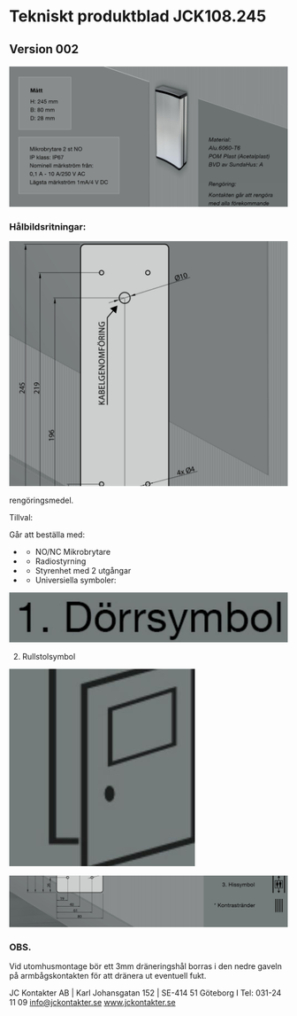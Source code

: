# Tekniskt produktblad JCK108.245

## Version 002

![](images/_page_0_Figure_2.jpeg)

### Hålbildsritningar:

![](images/_page_0_Figure_5.jpeg)

rengöringsmedel.

Tillval:

Går att beställa med:

- * NO/NC Mikrobrytare
- * Radiostyrning
- * Styrenhet med 2 utgångar
- * Universiella symboler:

![](images/_page_0_Picture_16.jpeg)

2. Rullstolsymbol

![](images/_page_0_Picture_17.jpeg)

![](images/_page_0_Figure_18.jpeg)

### OBS.

Vid utomhusmontage bör ett 3mm dräneringshål borras i den nedre gaveln på armbågskontakten för att dränera ut eventuell fukt.

JC Kontakter AB | Karl Johansgatan 152 | SE-414 51 Göteborg I Tel: 031-24 11 09 info@jckontakter.se www.jckontakter.se